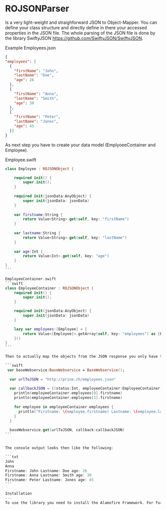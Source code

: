 ROJSONParser
============

Is a very light-weight and straighforward JSON to Object-Mapper. You can define your class structure and directly
define in there your accessed properties in the JSON file. The whole parsing of the JSON file is done by the library SwiftyJSON https://github.com/SwiftyJSON/SwiftyJSON.

Example Employees.json

```json
{
"employees": [
  {
    "firstName": "John",
    "lastName": "Doe",
    "age": 26
  },
  {
    "firstName": "Anna",
    "lastName": "Smith",
    "age": 30
  },
  {
    "firstName": "Peter",
    "lastName": "Jones",
    "age": 45
  }]
}
```

As next step you have to create your data model (EmplyoeeContainer and Employee).

Employee.swift
````swift
class Employee : ROJSONObject {

    required init() {
        super.init();
    }
    
    required init(jsonData:AnyObject) {
        super.init(jsonData: jsonData)
    }
    
    var firstname:String {
        return Value<String>.get(self, key: "firstName")
    }
    
    var lastname:String {
        return Value<String>.get(self, key: "lastName")            
    }
    
    var age:Int {
        return Value<Int>.get(self, key: "age")
    }
}
```

EmployeeContainer.swift
```swift
class EmployeeContainer : ROJSONObject {
    required init() {
        super.init();
    }

    required init(jsonData:AnyObject) {
        super.init(jsonData: jsonData)
    }

    lazy var employees:[Employee] = {
        return Value<[Employee]>.getArray(self, key: "employees") as [Employee]
    }()
}
```

Then to actually map the objects from the JSON response you only have to pass the data into the EmployeeContainer class as param in the constructor. It does automatically create your data model.

```swift
 var baseWebservice:BaseWebservice = BaseWebservice();
        
  var urlToJSON = "http://prine.ch/employees.json"
        
  var callbackJSON = {(status:Int, employeeContainer:EmployeeContainer) -> () in
    println(employeeContainer.employees[0].firstname)
    println(employeeContainer.employees[1].firstname)
            
    for employee in employeeContainer.employees {
      println("Firstname: \(employee.firstname) Lastname: \(employee.lastname) age: \(employee.age)")
    }
  }
        
  baseWebservice.get(urlToJSON, callback:callbackJSON)
```


The console output looks then like the following:

```txt
John
Anna
Firstname: John Lastname: Doe age: 26
Firstname: Anna Lastname: Smith age: 30
Firstname: Peter Lastname: Jones age: 45
```

Installation
---
To use the library you need to install the Alamofire Framework. For further installation guidance visit https://github.com/Alamofire/Alamofire#installation. Additionally copy the SwiftyJSON library into the project. Futher instructions visit https://github.com/SwiftyJSON/SwiftyJSON#integration
